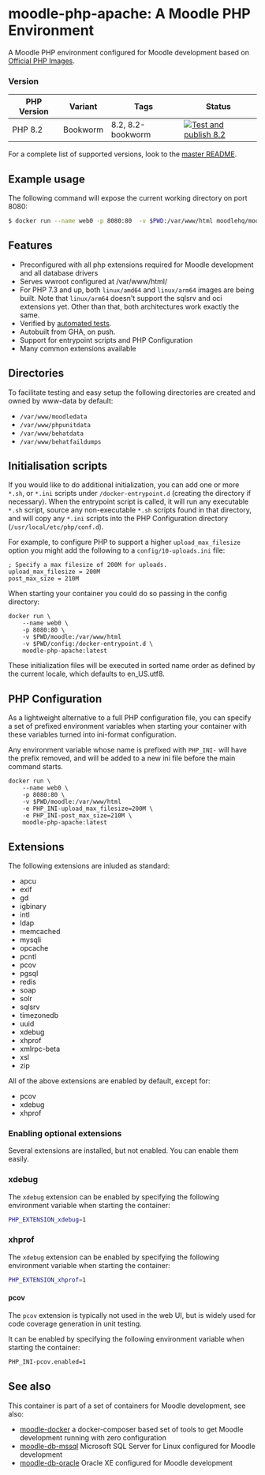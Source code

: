 # moodle-php-apache: A Moodle PHP Environment

A Moodle PHP environment configured for Moodle development based on [Official PHP Images](https://hub.docker.com/_/php/).

### Version

| PHP Version  | Variant | Tags             | Status |
|--------------|---------|------------------|--------|
| PHP 8.2      | Bookworm| 8.2, 8.2-bookworm     | [![Test and publish 8.2](https://github.com/moodlehq/moodle-php-apache/actions/workflows/test_buildx_and_publish.yml/badge.svg?branch=8.2-bookworm)](https://github.com/moodlehq/moodle-php-apache/actions/workflows/test_buildx_and_publish.yml)|

For a complete list of supported versions, look to the [master README](https://github.com/moodlehq/moodle-php-apache/tree/master).

## Example usage
The following command will expose the current working directory on port 8080:
```bash
$ docker run --name web0 -p 8080:80  -v $PWD:/var/www/html moodlehq/moodle-php-apache:7.1
```

## Features
* Preconfigured with all php extensions required for Moodle development and all database drivers
* Serves wwroot configured at /var/www/html/
* For PHP 7.3 and up, both `linux/amd64` and `linux/arm64` images are being built. Note that `linux/arm64` doesn't support the sqlsrv and oci extensions yet. Other than that, both architectures work exactly the same.
* Verified by [automated tests](https://travis-ci.com/moodlehq/moodle-php-apache).
* Autobuilt from GHA, on push.
* Support for entrypoint scripts and PHP Configuration
* Many common extensions available

## Directories
To facilitate testing and easy setup the following directories are created and owned by www-data by default:

* `/var/www/moodledata`
* `/var/www/phpunitdata`
* `/var/www/behatdata`
* `/var/www/behatfaildumps`

## Initialisation scripts

If you would like to do additional initialization, you can add one or more `*.sh`, or `*.ini`  scripts under `/docker-entrypoint.d` (creating the directory if necessary). When the entrypoint script is called, it will run any executable `*.sh` script, source any non-executable `*.sh` scripts found in that directory, and will copy any `*.ini` scripts into the PHP Configuration directory (`/usr/local/etc/php/conf.d`).

For example, to configure PHP to support a higher `upload_max_filesize` option you might add the following to a `config/10-uploads.ini` file:

```
; Specify a max filesize of 200M for uploads.
upload_max_filesize = 200M
post_max_size = 210M
```

When starting your container you could do so passing in the config directory:

```
docker run \
    --name web0 \
    -p 8080:80 \
    -v $PWD/moodle:/var/www/html
    -v $PWD/config:/docker-entrypoint.d \
    moodle-php-apache:latest
```

These initialization files will be executed in sorted name order as defined by the current locale, which defaults to en_US.utf8.

## PHP Configuration

As a lightweight alternative to a full PHP configuration file, you can specify a set of prefixed environment variables when starting your container with these variables turned into ini-format configuration.

Any environment variable whose name is prefixed with `PHP_INI-` will have the prefix removed, and will be added to a new ini file before the main command starts.

```
docker run \
    --name web0 \
    -p 8080:80 \
    -v $PWD/moodle:/var/www/html
    -e PHP_INI-upload_max_filesize=200M \
    -e PHP_INI-post_max_size=210M \
    moodle-php-apache:latest
```

## Extensions

The following extensions are inluded as standard:

* apcu
* exif
* gd
* igbinary
* intl
* ldap
* memcached
* mysqli
* opcache
* pcntl
* pcov
* pgsql
* redis
* soap
* solr
* sqlsrv
* timezonedb
* uuid
* xdebug
* xhprof
* xmlrpc-beta
* xsl
* zip

All of the above extensions are enabled by default, except for:

* pcov
* xdebug
* xhprof

### Enabling optional extensions

Several extensions are installed, but not enabled. You can enable them easily.

### xdebug

The `xdebug` extension can be enabled by specifying the following environment variable when starting the container:

```bash
PHP_EXTENSION_xdebug=1
```

### xhprof

The `xdebug` extension can be enabled by specifying the following environment variable when starting the container:

```bash
PHP_EXTENSION_xhprof=1
```

#### pcov

The `pcov` extension is typically not used in the web UI, but is widely used for code coverage generation in unit testing.

It can be enabled by specifying the following environment variable when starting the container:

```bash
PHP_INI-pcov.enabled=1
```

## See also

This container is part of a set of containers for Moodle development, see also:

* [moodle-docker](https://github.com/moodlehq/moodle-docker) a docker-composer based set of tools to get Moodle development running with zero configuration
* [moodle-db-mssql](https://github.com/moodlehq/moodle-db-mssql) Microsoft SQL Server for Linux configured for Moodle development
* [moodle-db-oracle](https://github.com/moodlehq/moodle-db-oracle) Oracle XE configured for Moodle development
